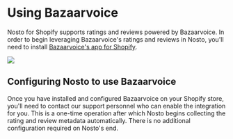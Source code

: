 # Using Bazaarvoice

Nosto for Shopify supports ratings and reviews powered by Bazaarvoice. In order to begin leveraging Bazaarvoice's ratings and reviews in Nosto, you'll need to install [Bazaarvoice's app for Shopify](https://bazaarvoice-ws.bencrudo.com/login).

![](https://upload.wikimedia.org/wikipedia/de/thumb/5/54/Bazaarvoice_logo.svg/2000px-Bazaarvoice_logo.svg.png)

## Configuring Nosto to use Bazaarvoice

Once you have installed and configured Bazaarvoice on your Shopify store, you'll need to contact our support personnel who can enable the integration for you. This is a one-time operation after which Nosto begins collecting the rating and review metadata automatically. There is no additional configuration required on Nosto's end.

